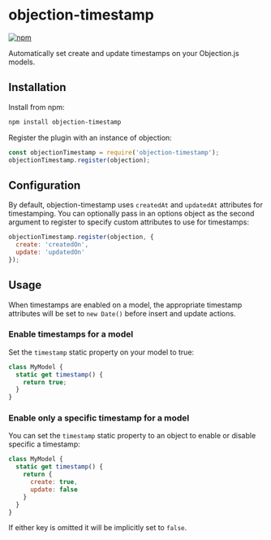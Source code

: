 # objection-timestamp
[![npm](https://img.shields.io/npm/v/objection-timestamp.svg)](https://www.npmjs.com/package/objection-timestamp)

Automatically set create and update timestamps on your Objection.js models.

## Installation
Install from npm:

```bash
npm install objection-timestamp
```

Register the plugin with an instance of objection:

```js
const objectionTimestamp = require('objection-timestamp');
objectionTimestamp.register(objection);
```


## Configuration
By default, objection-timestamp uses `createdAt` and `updatedAt` attributes for timestamping. You can optionally pass in an options object as the second argument to register to specify custom attributes to use for timestamps:

```js
objectionTimestamp.register(objection, {
  create: 'createdOn',
  update: 'updatedOn'
});
```

## Usage
When timestamps are enabled on a model, the appropriate timestamp attributes will be set to `new Date()` before insert and update actions.


### Enable timestamps for a model
Set the `timestamp` static property on your model to true:

```js
class MyModel {
  static get timestamp() {
    return true;
  }
}
```

### Enable only a specific timestamp for a model
You can set the `timestamp` static property to an object to enable or disable specific a timestamp:

```js
class MyModel {
  static get timestamp() {
    return {
      create: true,
      update: false
    }
  }
}
```

If either key is omitted it will be implicitly set to `false`.
